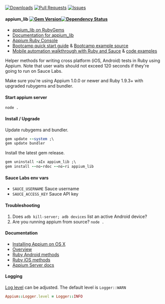 [![Downloads](https://img.shields.io/gem/dt/appium_lib.svg)](https://rubygems.org/gems/appium_lib)
[![Pull Requests](http://issuestats.com/github/appium/ruby_lib/badge/pr)](http://issuestats.com/github/appium/ruby_lib)
[![Issues](http://issuestats.com/github/appium/ruby_lib/badge/issue)](http://issuestats.com/github/appium/ruby_lib)
#### appium_lib [![Gem Version](https://badge.fury.io/rb/appium_lib.svg)](http://badge.fury.io/rb/appium_lib)[![Dependency Status](https://gemnasium.com/appium/ruby_lib.svg)](https://gemnasium.com/appium/ruby_lib)

- [appium_lib on RubyGems](https://rubygems.org/gems/appium_lib)
- [Documentation for appium_lib](https://github.com/appium/ruby_lib/tree/master/docs)
- [Appium Ruby Console](https://github.com/appium/ruby_console)
- [Bootcamp quick start guide](http://sauceio.com/index.php/tag/appium-bootcamp/) & [Bootcamp example source](https://github.com/tourdedave/appium-getting-started-code-exampes)
- [Mobile automation walkthrough with Ruby and Sauce](http://stackshare.io/sauce-labs/mobile-automation-with-appium-and-sauce-labs) & [code examples](https://github.com/jlipps/appium-ruby-example)

Helper methods for writing cross platform (iOS, Android) tests in Ruby using Appium. Note that user waits should not exceed 120 seconds if they're going to run on Sauce Labs.

Make sure you're using Appium 1.0.0 or newer and Ruby 1.9.3+ with upgraded rubygems and bundler.

#### Start appium server

`node .`

#### Install / Upgrade

Update rubygems and bundler.

```ruby
gem update --system ;\
gem update bundler
```

Install the latest gem release.

```ruby
gem uninstall -aIx appium_lib ;\
gem install --no-rdoc --no-ri appium_lib
```

#### Sauce Labs env vars

- `SAUCE_USERNAME` Sauce username
- `SAUCE_ACCESS_KEY` Sauce API key

#### Troubleshooting

1. Does `adb kill-server; adb devices` list an active Android device?
3. Are you running appium from source? `node .`

#### Documentation

- [Installing Appium on OS X](https://github.com/appium/ruby_console/blob/master/osx.md)
- [Overview](https://github.com/appium/ruby_lib/blob/master/docs/docs.md) 
- [Ruby Android methods](https://github.com/appium/ruby_lib/blob/master/docs/android_docs.md)
- [Ruby iOS methods](https://github.com/appium/ruby_lib/blob/master/docs/ios_docs.md)
- [Appium Server docs](https://github.com/appium/appium/tree/master/docs)

#### Logging

[Log level](https://github.com/appium/ruby_lib/blob/1673a694121d2ae24ffd1530eb71b7015d44dc52/lib/appium_lib/logger.rb) can be adjusted. The default level is `Logger::WARN`

```ruby
Appium::Logger.level = Logger::INFO
```
